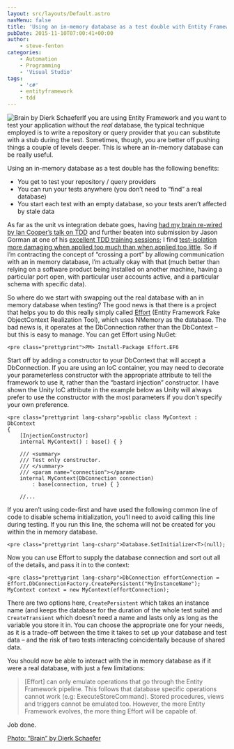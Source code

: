```yaml
---
layout: src/layouts/Default.astro
navMenu: false
title: 'Using an in-memory database as a test double with Entity Framework'
pubDate: 2015-11-10T07:00:41+00:00
author:
    - steve-fenton
categories:
    - Automation
    - Programming
    - 'Visual Studio'
tags:
    - 'c#'
    - entityframework
    - tdd
---
```


![Brain by Dierk Schaefer](https://www.stevefenton.co.uk/wp-content/uploads/2015/11/brain-by-dierk-schaefer.jpg)If you are using Entity Framework and you want to test your application without the *real* database, the typical technique employed is to write a repository or query provider that you can substitute with a stub during the test. Sometimes, though, you are better off pushing things a couple of levels deeper. This is where an in-memory database can be really useful.

Using an in-memory database as a test double has the following benefits:

- You get to test your repository / query providers
- You can run your tests anywhere (you don’t need to “find” a real database)
- You start each test with an empty database, so your tests aren’t affected by stale data

As far as the unit vs integration debate goes, having [had my brain re-wired by Ian Cooper’s talk on TDD](https://www.stevefenton.co.uk/2013/05/my-unit-testing-epiphany/) and further beaten into submission by Jason Gorman at one of his [excellent TDD training sessions](http://www.codemanship.co.uk/tdd.html); I find [test-isolation more damaging when applied too much than when applied too little](https://www.stevefenton.co.uk/2013/05/my-unit-testing-epiphany-continued/). So if I’m contracting the concept of “crossing a port” by allowing communication with an in memory database, I’m actually okay with that (much better than relying on a software product being installed on another machine, having a particular port open, with particular user accounts active, and a particular schema with specific data).

So where do we start with swapping out the real database with an in memory database when testing? The good news is that there is a project that helps you to do this really simply called [Effort](http://effort.codeplex.com/) (Entity Framework Fake ObjectContext Realization Tool), which uses NMemory as the database. The bad news is, it operates at the DbConnection rather than the DbContext – but this is easy to manage. You can get Effort using NuGet:

```
<pre class="prettyprint">PM> Install-Package Effort.EF6
```
Start off by adding a constructor to your DbContext that will accept a DbConnection. If you are using an IoC container, you may need to decorate your parameterless constructor with the appropriate attribute to tell the framework to use it, rather than the “bastard injection” constructor. I have shown the Unity IoC attribute in the example below as Unity will always prefer to use the constructor with the most parameters if you don’t specify your own preference.

```
<pre class="prettyprint lang-csharp">public class MyContext : DbContext
{
    [InjectionConstructor]
    internal MyContext() : base() { }

    /// <summary>
    /// Test only constructor.
    /// </summary>
    /// <param name="connection"></param>
    internal MyContext(DbConnection connection)
        : base(connection, true) { }

    //...
```
If you aren’t using code-first and have used the following common line of code to disable schema initialization, you’ll need to avoid calling this line during testing. If you run this line, the schema will not be created for you within the in memory database.

```
<pre class="prettyprint lang-csharp">Database.SetInitializer<T>(null);
```
Now you can use Effort to supply the database connection and sort out all of the details, and pass it in to the context:

```
<pre class="prettyprint lang-csharp">DbConnection effortConnection = Effort.DbConnectionFactory.CreatePersistent("MyInstanceName");
MyContext context = new MyContext(effortConnection);
```
There are two options here, `CreatePersistent` which takes an instance name (and keeps the database for the duration of the whole test suite) and `CreateTransient` which doesn’t need a name and lasts only as long as the variable you store it in. You can choose the appropriate one for your needs, as it is a trade-off between the time it takes to set up your database and test data – and the risk of two tests interacting coincidentally because of shared data.

You should now be able to interact with the in memory database as if it were a real database, with just a few limitations:

> \[Effort\] can only emulate operations that go through the Entity Framework pipeline. This follows that database specific operations cannot work (e.g: ExecuteStoreCommand). Stored procedures, views and triggers cannot be emulated too. However, the more Entity Framework evolves, the more thing Effort will be capable of.

Job done.

[Photo: “Brain” by Dierk Schaefer](https://www.flickr.com/photos/dierkschaefer/)